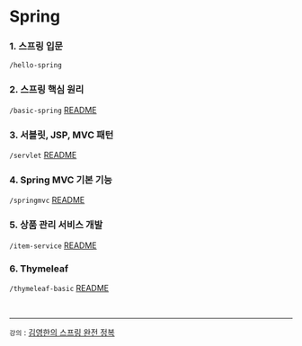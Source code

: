 # Spring


### 1. 스프링 입문

`/hello-spring`

### 2. 스프링 핵심 원리

`/basic-spring`
[README](https://github.com/jmxx219/Spring-Study/tree/main/basic-spring/README.md)


### 3. 서블릿, JSP, MVC 패턴

`/servlet`
[README](https://github.com/jmxx219/Spring-Study/blob/main/servlet/README.md)

### 4. Spring MVC 기본 기능

`/springmvc`
[README](https://github.com/jmxx219/Spring-Study/blob/main/springmvc/README.md)

### 5. 상품 관리 서비스 개발

`/item-service`
[README](https://github.com/jmxx219/Spring-Study/blob/main/item-service/README.md)

### 6. Thymeleaf

`/thymeleaf-basic`
[README](https://github.com/jmxx219/Spring-Study/blob/main/thymeleaf-basic/README.md)



<br>

---
`강의` : [김영한의 스프링 완전 정복](https://www.inflearn.com/roadmaps/373)
